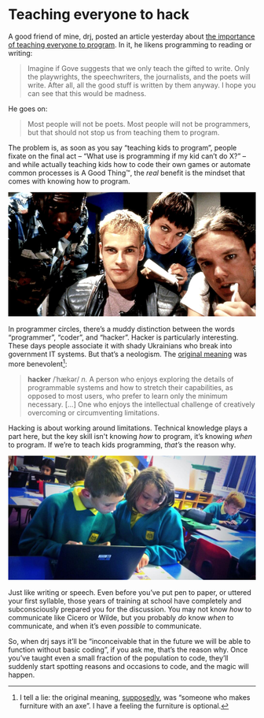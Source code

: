 # Teaching everyone to hack

A good friend of mine, drj, posted an article yesterday about [the importance of teaching everyone to program](http://drj11.wordpress.com/2014/02/05/teach-everyone-to-program/). In it, he likens programming to reading or writing:

> Imagine if Gove suggests that we only teach the gifted to write. Only the playwrights, the speechwriters, the journalists, and the poets will write. After all, all the good stuff is written by them anyway. I hope you can see that this would be madness.

He goes on:

> Most people will not be poets. Most people will not be programmers, but that should not stop us from teaching them to program.

The problem is, as soon as you say “teaching kids to program”, people fixate on the final act – “What use is programming if my kid can’t do X?” – and while actually teaching kids how to code their own games or automate common processes is A Good Thing&trade;, the *real* benefit is the mindset that comes with knowing how to program.

![Johnny Lee-Miller and Angelina Jolie in the deliciously cheesy 1995 film Hackers](/media/hackers-film.jpg)

In programmer circles, there’s a muddy distinction between the words “programmer”, “coder”, and “hacker”. Hacker is particularly interesting. These days people associate it with shady Ukrainians who break into government IT systems. But that’s a neologism. The [original meaning](http://www.jargon.net/jargonfile/h/hacker.html) was more benevolent[^1]:

> **hacker** /ˈhækər/ *n.* A person who enjoys exploring the details of programmable systems and how to stretch their capabilities, as opposed to most users, who prefer to learn only the minimum necessary. […] One who enjoys the intellectual challenge of creatively overcoming or circumventing limitations.

Hacking is about working around limitations. Technical knowledge plays a part here, but the key skill isn't knowing *how* to program, it’s knowing *when* to program. If we’re to teach kids programming, *that’s* the reason why.

[![Kids programming at a Codejam - image by Alan O'Donohoe](/media/kids-codejam.jpg)](https://twitter.com/teknoteacher/status/385783623519334400)

Just like writing or speech. Even before you’ve put pen to paper, or uttered your first syllable, those years of training at school have completely and subconsciously prepared you for the discussion. You may not know *how* to communicate like Cicero or Wilde, but you probably *do* know *when* to communicate, and when it’s even *possible* to communicate.

So, when drj says it’ll be “inconceivable that in the future we will be able to function without basic coding”, if you ask me, that’s the reason why. Once you’ve taught even a small fraction of the population to code, they’ll suddenly start spotting reasons and occasions to code, and the magic will happen.

[^1]: I tell a lie: the original meaning, [supposedly](http://www.jargon.net/jargonfile/h/hacker.html), was “someone who makes furniture with an axe”. I have a feeling the furniture is optional.

<link href="/post/unfortunate-exclusivity-of-art">
<link href="/post/beauty-and-utility">
<meta name="description" content="Teaching kids to program isn’t about the act of actually putting variable to screen – it’s about the mindset that programming introduces. A mindset that British kids simply shouldn’t have to live without.">
